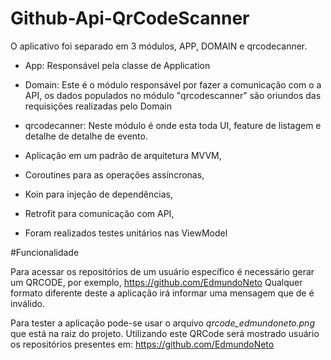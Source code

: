 # Github-Api-QrCodeScanner

O aplicativo foi separado em 3 módulos, APP, DOMAIN e qrcodecanner.

- App: Responsável pela classe de Application
- Domain: Este é o módulo responsável por fazer a comunicação com o a API, os dados populados no módulo "qrcodescanner" são oriundos das requisições realizadas pelo Domain
- qrcodecanner: Neste módulo é onde esta toda UI, feature de listagem e detalhe de detalhe de evento.

- Aplicação em um padrão de arquitetura MVVM,
- Coroutines para as operações assíncronas,
- Koin para injeção de dependências,
- Retrofit para comunicação com API,
- Foram realizados testes unitários nas ViewModel

#Funcionalidade

Para acessar os repositórios de um usuário específico é necessário gerar um QRCODE, por exemplo, https://github.com/EdmundoNeto
Qualquer formato diferente deste a aplicação irá informar uma mensagem que de é inválido.

Para tester a aplicação pode-se usar o arquivo *qrcode_edmundoneto.png* que está na raiz do projeto. Utilizando este QRCode será mostrado
usuário os repositórios presentes em: https://github.com/EdmundoNeto
